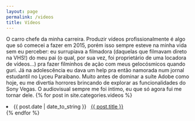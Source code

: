 ```yaml
---
layout: page
permalink: /videos
title: Vídeos
---
```

O carro chefe da minha carreira. Produzir vídeos profissionalmente é algo que só comecei a fazer em 2015, porém isso sempre esteve na minha vida sem eu perceber: eu surrupiava a filmadora (daquelas que filmavam direto na VHS!) do meu pai (o qual, por sua vez, foi proprietário de uma locadora de vídeos...) pra fazer filminhos de ação com meus gelocósmicos quando guri. Já na adolescência eu dava um help pra então namorada num jornal estudantil no Lyceu Paraibano. Muito antes de dominar a suíte Adobe como hoje, eu me divertia horrores brincando de explorar as funcionalidades do Sony Vegas. O audiovisual sempre me foi íntimo, eu que só agora fui me tornar dele.
{% for post in site.categories.videos %}
 <li><span>{{ post.date | date_to_string }}</span> &nbsp; <a href="{{ post.url }}">{{ post.title }}</a></li>
{% endfor %}